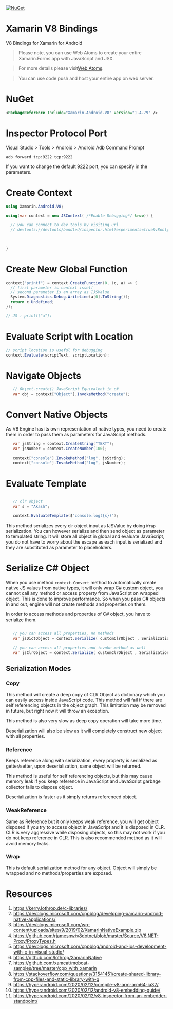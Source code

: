 [![NuGet](https://img.shields.io/nuget/v/Xamarin.Android.V8.svg?label=NuGet)](https://www.nuget.org/packages/Xamarin.Android.V8)

# Xamarin V8 Bindings
V8 Bindings for Xamarin for Android

> Please note, you can use Web Atoms to create your entire Xamarin.Forms app with JavaScript and JSX.

> For more details please visit<a href="https://www.webatoms.in" target="_blank">Web Atoms</a>.

> You can use code push and host your entire app on web server.

# NuGet
```xml
<PackageReference Include="Xamarin.Android.V8" Version="1.4.79" />
```
# Inspector Protocol Port
Visual Studio > Tools > Android > Android Adb Command Prompt
```
adb forward tcp:9222 tcp:9222
```

If you want to change the default 9222 port, you can specify in the parameters.



# Create Context

```c#
using Xamarin.Android.V8;

using(var context = new JSContext( /*Enable Debugging*/ true)) {

  // you can connect to dev tools by visiting url
  // devtools://devtools/bundled/inspector.html?experiments=true&v8only=true&ws=127.0.0.1:9222/backend
  
  

}
```

# Create New Global Function
```c#
context["printf"] = context.CreateFunction(0, (c, a) => {
  // first parameter is context isself
  // second parameter is an array as IJSValue
  System.Diagnostics.Debug.WriteLine(a[0].ToString());
  return c.Undefined;
});

// JS : printf("a");
```

# Evaluate Script with Location
```c#
// script location is useful for debugging
context.Evaluate(scriptText, scriptLocation);
```

# Navigate Objects

```c#
   // Object.create() JavaScript Equivalent in c#
   var obj = context["Object"].InvokeMethod("create");
```

# Convert Native Objects
As V8 Engine has its own representation of native types, you need to create them in order to pass them as parameters for JavaScript methods.

```c#
   var jsString = context.CreateString("TEXT");
   var jsNumber = context.CreateNumber(100);
   
   context["console"].InvokeMethod("log", jsString);
   context["console"].InvokeMethod("log", jsNumber);
```

# Evaluate Template

```c#

   // clr object
   var s = "Akash";

   context.EvaluateTemplate($"console.log({s})");

```

This method serializes every clr object input as IJSValue by doing `Wrap` serialization. You can however serialize and then send object as parameter to templated string. It will store all object in global and evaluate JavaScript, you do not have to worry about the escape as each input is serialized and they are substituted as parameter to placeholders.

# Serialize C# Object

When you use method `context.Convert` method to automatically create native JS values from native types, it will only wrap C# custom object, you cannot call any method or access property from JavaScript on wrapped object. This is done to improve performance. So when you pass C# objects in and out, engine will not create methods and properties on them.

In order to access methods and properties of C# object, you have to serialize them.

```c#

   // you can access all properties, no methods
   var jsDictObject = context.Serialize( customClrObject , SerializationMode.Copy);
   
   // you can access all properties and invoke method as well
   var jsClrObject = context.Serialize( customClrObject , SerializationMode.Reference);

```

## Serialization Modes

### Copy
This method will create a deep copy of CLR Object as dictionary which you can easily access inside JavaScript code. This method will fail if there are self referencing objects in the object graph. This limitation may be removed in future, but right now it will throw an exception.

This method is also very slow as deep copy operation will take more time.

Deserialization will also be slow as it will completely construct new object with all properties.

### Reference
Keeps reference along with serialization, every property is serialized as getter/setter, upon deserialization, same object will be returned.

This method is useful for self referencing objects, but this may cause memory leak if you keep reference in JavaScript and JavaScript garbage collector fails to dispose object.

Deserialization is faster as it simply returns referenced object.

### WeakReference
Same as Reference but it only keeps weak reference, you will get object disposed if you try to access object in JavaScript and it is disposed in CLR. CLR is very aggressive while disposing objects, so this may not work if you do not keep reference in CLR. This is also recommended method as it will avoid memory leaks.

### Wrap
This is default serialization method for any object. Object will simply be wrapped and no methods/properties are exposed.




# Resources
1. https://kerry.lothrop.de/c-libraries/
2. https://devblogs.microsoft.com/cppblog/developing-xamarin-android-native-applications/
3. https://devblogs.microsoft.com/wp-content/uploads/sites/9/2019/02/XamarinNativeExample.zip
4. https://github.com/rjamesnw/v8dotnet/blob/master/Source/V8.NET-Proxy/ProxyTypes.h
5. https://devblogs.microsoft.com/cppblog/android-and-ios-development-with-c-in-visual-studio/
6. https://github.com/lothrop/XamarinNative
7. https://github.com/xamcat/mobcat-samples/tree/master/cpp_with_xamarin
8. https://stackoverflow.com/questions/31541451/create-shared-library-from-cpp-files-and-static-library-with-g
9. https://hyperandroid.com/2020/02/12/compile-v8-arm-arm64-ia32/
10. https://hyperandroid.com/2020/02/12/android-v8-embedding-guide/
11. https://hyperandroid.com/2020/02/12/v8-inspector-from-an-embedder-standpoint/
